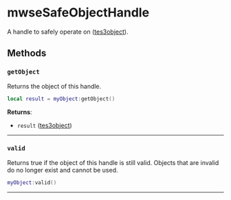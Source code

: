 # mwseSafeObjectHandle

A handle to safely operate on ([tes3object](https://mwse.github.io/MWSE/types/tes3object/)).

## Methods

### `getObject`

Returns the object of this handle.

```lua
local result = myObject:getObject()
```

**Returns**:

* `result` ([tes3object](../../types/tes3object))

***

### `valid`

Returns true if the object of this handle is still valid. Objects that are invalid do no longer exist and cannot be used.

```lua
myObject:valid()
```

***

